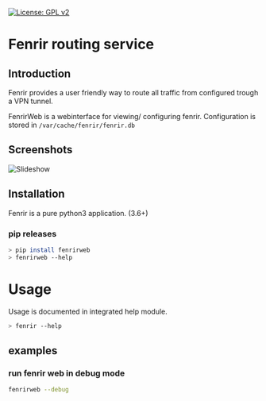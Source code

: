 [![License: GPL v2](https://img.shields.io/badge/License-GPL_v2-blue.svg)](https://www.gnu.org/licenses/old-licenses/gpl-2.0.en.html)
# Fenrir routing service

## Introduction
Fenrir provides a user friendly way to route all traffic from configured trough a VPN tunnel.

FenrirWeb is a webinterface for viewing/ configuring fenrir.
Configuration is stored in `/var/cache/fenrir/fenrir.db`

## Screenshots
![Slideshow](https://hanneshofer.github.io/fenrirWeb/images/screens.gif)

## Installation
Fenrir is a pure python3 application. (3.6+)

### pip releases
```sh
> pip install fenrirweb
> fenrirweb --help
```
# Usage
Usage is documented in integrated help module.
```sh
> fenrir --help
```
## examples
### run fenrir web in debug mode
```sh
fenrirweb --debug
```
